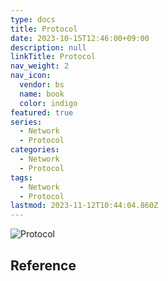 ```yaml
---
type: docs
title: Protocol
date: 2023-10-15T12:46:00+09:00
description: null
linkTitle: Protocol
nav_weight: 2
nav_icon:
  vendor: bs
  name: book
  color: indigo
featured: true
series:
  - Network
  - Protocol
categories:
  - Network
  - Protocol
tags:
  - Network
  - Protocol
lastmod: 2023-11-12T10:44:04.860Z
---
```


![Protocol](/notes/protocol.png#center)

## Reference
